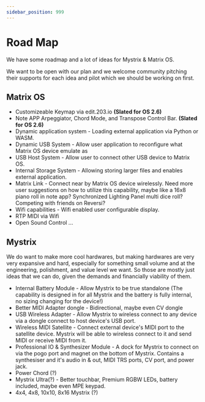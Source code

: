 ```yaml
---
sidebar_position: 999
---
```


# Road Map

We have some roadmap and a lot of ideas for Mystrix & Matrix OS.

We want to be open with our plan and we welcome community pitching their supports for each idea and pilot which we should be working on first.

## Matrix OS
- Customizeable Keymap via edit.203.io **(Slated for OS 2.6)**
- Note APP Arpeggiator, Chord Mode, and Transpose Control Bar. **(Slated for OS 2.6)**
- Dynamic application system - Loading external application via Python or WASM.
- Dynamic USB System - Allow user application to reconfigure what Matrix OS device emulate as
- USB Host System - Allow user to connect other USB device to Matrix OS.
- Internal Storage System - Allowing storing larger files and enables external application.
- Matrix Link - Connect near by Matrix OS device wirelessly. Need more user suggestions on how to utilize this capability, maybe like a 16x8 piano roll in note app? Synchronized Lighting Panel multi dice roll? Competing with friends on Reversi?
- Wifi capabilities - Wifi enabled user configurable display.
- RTP MIDI via Wifi
- Open Sound Control
...

## Mystrix

We do want to make more cool hardwares, but making hardwares are very very expansive and hard, especially for something small volume and at the engineering, polishment, and value level we want. So those are mostly just ideas that we can do, given the demands and financially viability of them.

- Internal Battery Module - Allow Mystrix to be true standalone (The capability is designed in for all Mystrix and the battery is fully internal, no sizing changing for the device!)
- Better MIDI Adapter dongle - Bidirectional, maybe even CV dongle
- USB Wireless Adapter - Allow Mystrix to wireless connect to any device via a dongle connect to host device's USB port.
- Wireless MIDI Satellite - Connect external device's MIDI port to the satellite device. Mystrix will be able to wireless connect to it and send MIDI or receive MIDI from it.
- Professional IO & Synthesizer Module - A dock for Mystrix to connect on via the pogo port and magnet on the bottom of Mystrix. Contains a synthesiser and it's audio in & out, MIDI TRS ports, CV port, and power jack.
- Power Chord (?)
- Mystrix Ultra(?) - Better touchbar, Premium RGBW LEDs, battery included, maybe even MPE keypad.
- 4x4, 4x8, 10x10, 8x16 Mystrix (?)






